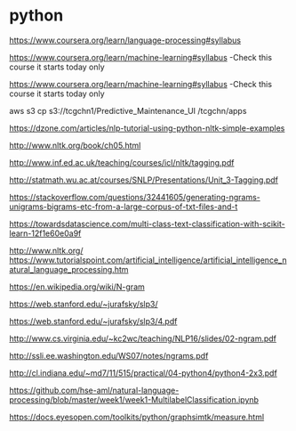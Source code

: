 # python

https://www.coursera.org/learn/language-processing#syllabus  

https://www.coursera.org/learn/machine-learning#syllabus -Check this course it starts today only

https://www.coursera.org/learn/machine-learning#syllabus -Check this course it starts today only 

aws s3 cp s3://tcgchn1/Predictive_Maintenance_UI /tcgchn/apps

https://dzone.com/articles/nlp-tutorial-using-python-nltk-simple-examples 

http://www.nltk.org/book/ch05.html

http://www.inf.ed.ac.uk/teaching/courses/icl/nltk/tagging.pdf

http://statmath.wu.ac.at/courses/SNLP/Presentations/Unit_3-Tagging.pdf

https://stackoverflow.com/questions/32441605/generating-ngrams-unigrams-bigrams-etc-from-a-large-corpus-of-txt-files-and-t

https://towardsdatascience.com/multi-class-text-classification-with-scikit-learn-12f1e60e0a9f

http://www.nltk.org/ 
https://www.tutorialspoint.com/artificial_intelligence/artificial_intelligence_natural_language_processing.htm 

 https://en.wikipedia.org/wiki/N-gram 
 
 https://web.stanford.edu/~jurafsky/slp3/
 
 https://web.stanford.edu/~jurafsky/slp3/4.pdf

http://www.cs.virginia.edu/~kc2wc/teaching/NLP16/slides/02-ngram.pdf

http://ssli.ee.washington.edu/WS07/notes/ngrams.pdf

http://cl.indiana.edu/~md7/11/515/practical/04-python4/python4-2x3.pdf

https://github.com/hse-aml/natural-language-processing/blob/master/week1/week1-MultilabelClassification.ipynb

https://docs.eyesopen.com/toolkits/python/graphsimtk/measure.html
